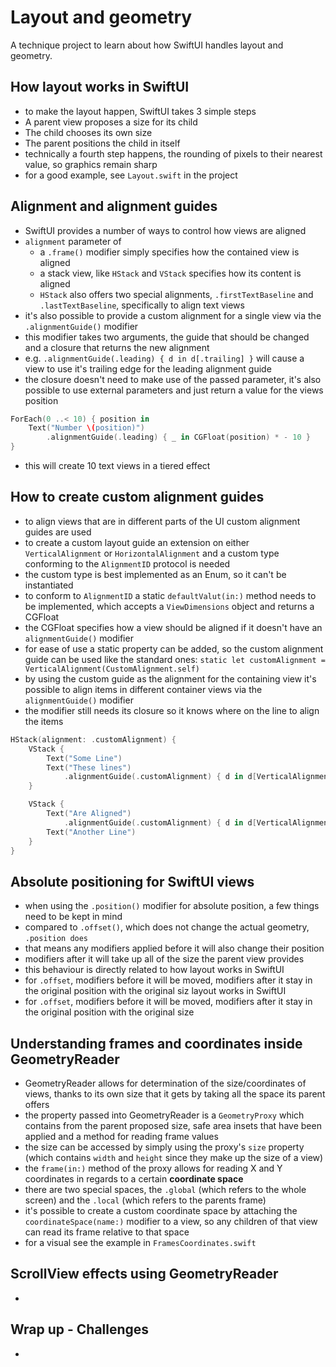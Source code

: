 # Layout and geometry
A technique project to learn about how SwiftUI handles layout and geometry.

## How layout works in SwiftUI
- to make the layout happen, SwiftUI takes 3 simple steps
- A parent view proposes a size for its child
- The child chooses its own size
- The parent positions the child in itself
- technically a fourth step happens, the rounding of pixels to their nearest value, so graphics remain sharp
- for a good example, see `Layout.swift` in the project

## Alignment and alignment guides
- SwiftUI provides a number of ways to control how views are aligned
- `alignment` parameter of
    - a `.frame()` modifier simply specifies how the contained view is aligned
    - a stack view, like `HStack` and `VStack` specifies how its content is aligned
    - `HStack` also offers two special alignments, `.firstTextBaseline` and `.lastTextBaseline`, specifically to align text views
- it's also possible to provide a custom alignment for a single view via the `.alignmentGuide()` modifier
- this modifier takes two arguments, the guide that should be changed and a closure that returns the new alignment
- e.g. `.alignmentGuide(.leading) { d in d[.trailing] }` will cause a view to use it's trailing edge for the leading alignment guide
- the closure doesn't need to make use of the passed parameter, it's also possible to use external parameters and just return a value for the views position

```swift
ForEach(0 ..< 10) { position in
    Text("Number \(position)")
        .alignmentGuide(.leading) { _ in CGFloat(position) * - 10 }
}
```
- this will create 10 text views in a tiered effect

## How to create custom alignment guides
- to align views that are in different parts of the UI custom alignment guides are used
- to create a custom layout guide an extension on either `VerticalAlignment` or `HorizontalAlignment` and a custom type conforming to the `AlignmentID` protocol is needed
- the custom type is best implemented as an Enum, so it can't be instantiated
- to conform to `AlignmentID` a static `defaultValut(in:)` method needs to be implemented, which accepts a `ViewDimensions` object and returns a CGFloat
- the CGFloat specifies how a view should be aligned if it doesn't have an `alignmentGuide()` modifier
- for ease of use a static property can be added, so the custom alignment guide can be used like the standard ones: `static let customAlignment = VerticalAlignment(CustomAlignment.self)`
- by using the custom guide as the alignment for the containing view it's possible to align items in different container views via the `alignmentGuide()` modifier
- the modifier still needs its closure so it knows where on the line to align the items

```swift
HStack(alignment: .customAlignment) {
    VStack {
        Text("Some Line")
        Text("These lines")
            .alignmentGuide(.customAlignment) { d in d[VerticalAlignment.center] } 
    }

    VStack {
        Text("Are Aligned")
            .alignmentGuide(.customAlignment) { d in d[VerticalAlignment.center] }
        Text("Another Line")
    }
}
```

## Absolute positioning for SwiftUI views
- when using the `.position()` modifier for absolute position, a few things need to be kept in mind
- compared to `.offset()`, which does not change the actual geometry, `.position does`
- that means any modifiers applied before it will also change their position
- modifiers after it will take up all of the size the parent view provides
- this behaviour is directly related to how layout works in SwiftUI
- for `.offset`, modifiers before it will be moved, modifiers after it stay in the original position with the original siz layout works in SwiftUI
- for `.offset`, modifiers before it will be moved, modifiers after it stay in the original position with the original size

## Understanding frames and coordinates inside GeometryReader
- GeometryReader allows for determination of the size/coordinates of views, thanks to its own size that it gets by taking all the space its parent offers
- the property passed into GeometryReader is a `GeometryProxy` which contains from the parent proposed size, safe area insets that have been applied and a method for reading frame values
- the size can be accessed by simply using the proxy's `size` property (which contains `width` and `height` since they make up the size of a view)
- the `frame(in:)` method of the proxy allows for reading X and Y coordinates in regards to a certain **coordinate space**
- there are two special spaces, the `.global` (which refers to the whole screen) and the `.local` (which refers to the parents frame)
- it's possible to create a custom coordinate space by attaching the `coordinateSpace(name:)` modifier to a view, so any children of that view can read its frame relative to that space
- for a visual see the example in `FramesCoordinates.swift`

## ScrollView effects using GeometryReader
- 

## Wrap up - Challenges
- 
